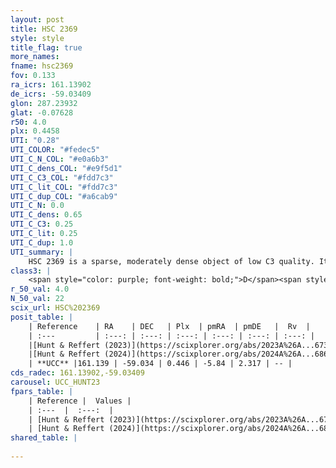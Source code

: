 ```yaml
---
layout: post
title: HSC 2369
style: style
title_flag: true
more_names: 
fname: hsc2369
fov: 0.133
ra_icrs: 161.13902
de_icrs: -59.03409
glon: 287.23932
glat: -0.07628
r50: 4.0
plx: 0.4458
UTI: "0.28"
UTI_COLOR: "#fedec5"
UTI_C_N_COL: "#e0a6b3"
UTI_C_dens_COL: "#e9f5d1"
UTI_C_C3_COL: "#fdd7c3"
UTI_C_lit_COL: "#fdd7c3"
UTI_C_dup_COL: "#a6cab9"
UTI_C_N: 0.0
UTI_C_dens: 0.65
UTI_C_C3: 0.25
UTI_C_lit: 0.25
UTI_C_dup: 1.0
UTI_summary: |
    HSC 2369 is a sparse, moderately dense object of low C3 quality. It was recently reported in the literature.<br><br><span style="color: #99180f; font-weight: bold;">Warning: </span>contains less than 25 stars with <i>P>0.5</i> estimated.
class3: |
    <span style="color: purple; font-weight: bold;">D</span><span style="color: #FFC300; font-weight: bold;">B</span>
r_50_val: 4.0
N_50_val: 22
scix_url: HSC%202369
posit_table: |
    | Reference    | RA    | DEC   | Plx  | pmRA  | pmDE   |  Rv  |
    | :---         | :---: | :---: | :---: | :---: | :---: | :---: |
    |[Hunt & Reffert (2023)](https://scixplorer.org/abs/2023A%26A...673A.114H) | 161.168 | -59.032 | 0.443 | -5.821 | 2.303 | -- |
    |[Hunt & Reffert (2024)](https://scixplorer.org/abs/2024A%26A...686A..42H) | 161.168 | -59.032 | 0.443 | -5.821 | 2.303 | -- |
    | **UCC** |161.139 | -59.034 | 0.446 | -5.84 | 2.317 | -- | 
cds_radec: 161.13902,-59.03409
carousel: UCC_HUNT23
fpars_table: |
    | Reference |  Values |
    | :---  |  :---:  |
    | [Hunt & Reffert (2023)](https://scixplorer.org/abs/2023A%26A...673A.114H) | `AV50=1.294, diffAV50=1.575, MOD50=11.655, logAge50=8.12` |
    | [Hunt & Reffert (2024)](https://scixplorer.org/abs/2024A%26A...686A..42H) | `MassJ=103.741` |
shared_table: |
    
---
```


